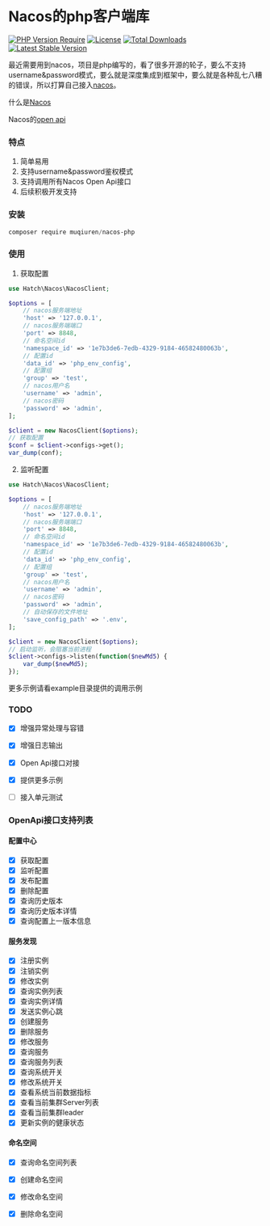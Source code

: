 # Nacos的php客户端库

[![PHP Version Require](https://poser.pugx.org/muqiuren/nacos-php/require/php)](https://packagist.org/packages/muqiuren/nacos-php)
[![License](https://poser.pugx.org/muqiuren/nacos-php/license)](https://packagist.org/packages/muqiuren/nacos-php)
[![Total Downloads](https://poser.pugx.org/muqiuren/nacos-php/downloads)](https://packagist.org/packages/muqiuren/nacos-php)
[![Latest Stable Version](https://poser.pugx.org/muqiuren/nacos-php/v)](https://packagist.org/packages/muqiuren/nacos-php)

最近需要用到nacos，项目是php编写的，看了很多开源的轮子，要么不支持username&password模式，要么就是深度集成到框架中，要么就是各种乱七八糟的错误，所以打算自己接入[nacos](https://nacos.io/)。

什么是[Nacos](https://nacos.io/zh-cn/docs/what-is-nacos.html)

Nacos的[open api](https://nacos.io/zh-cn/docs/open-api.html)

### 特点

1. 简单易用
2. 支持username&password鉴权模式
3. 支持调用所有Nacos Open Api接口
4. 后续积极开发支持

### 安装

```powershell
composer require muqiuren/nacos-php
```

### 使用

1. 获取配置

```php
use Hatch\Nacos\NacosClient;

$options = [
    // nacos服务端地址
    'host' => '127.0.0.1',
    // nacos服务端端口
    'port' => 8848,
    // 命名空间id
    'namespace_id' => '1e7b3de6-7edb-4329-9184-46582480063b',
    // 配置id
    'data_id' => 'php_env_config',
    // 配置组
    'group' => 'test',
    // nacos用户名
    'username' => 'admin',
    // nacos密码
    'password' => 'admin',
];

$client = new NacosClient($options);
// 获取配置
$conf = $client->configs->get();
var_dump(conf);
```

2. 监听配置

```php
use Hatch\Nacos\NacosClient;

$options = [
    // nacos服务端地址
    'host' => '127.0.0.1',
    // nacos服务端端口
    'port' => 8848,
    // 命名空间id
    'namespace_id' => '1e7b3de6-7edb-4329-9184-46582480063b',
    // 配置id
    'data_id' => 'php_env_config',
    // 配置组
    'group' => 'test',
    // nacos用户名
    'username' => 'admin',
    // nacos密码
    'password' => 'admin',
    // 自动保存的文件地址
    'save_config_path' => '.env',
];

$client = new NacosClient($options);
// 启动监听，会阻塞当前进程
$client->configs->listen(function($newMd5) {
    var_dump($newMd5);
});
```
更多示例请看example目录提供的调用示例

### TODO

- [x] 增强异常处理与容错
- [x] 增强日志输出
- [x] Open Api接口对接
- [x] 提供更多示例
- [ ] 接入单元测试


### OpenApi接口支持列表

#### 配置中心

- [x] 获取配置
- [x] 监听配置
- [x] 发布配置
- [x] 删除配置
- [x] 查询历史版本
- [x] 查询历史版本详情
- [x] 查询配置上一版本信息

#### 服务发现

- [x] 注册实例
- [x] 注销实例
- [x] 修改实例
- [x] 查询实例列表
- [x] 查询实例详情
- [x] 发送实例心跳
- [x] 创建服务
- [x] 删除服务
- [x] 修改服务
- [x] 查询服务
- [x] 查询服务列表
- [x] 查询系统开关
- [x] 修改系统开关
- [x] 查看系统当前数据指标
- [x] 查看当前集群Server列表
- [x] 查看当前集群leader
- [x] 更新实例的健康状态

#### 命名空间

- [x] 查询命名空间列表
- [x] 创建命名空间
- [x] 修改命名空间
- [x] 删除命名空间


